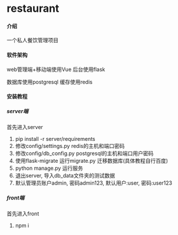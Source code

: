 # restaurant

#### 介绍
一个私人餐饮管理项目

#### 软件架构
web管理端+移动端使用Vue
后台使用flask

数据库使用postgresql
缓存使用redis

#### 安装教程

##### server端
首先进入server
1.  pip install -r server/requirements
2.  修改config/settings.py redis的主机和端口密码
3.  修改config/db_config.py postgresql的主机和端口用户密码
4.  使用flask-migrate 运行migrate.py 迁移数据库(具体教程自行百度)
5.  python manage.py 运行服务
6.  退出server, 导入db_data文件夹的测试数据
7.  默认管理员账户admin, 密码admin123, 默认用户:user, 密码:user123

##### front端
首先进入front
1.  npm i
